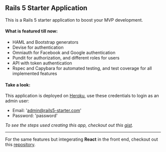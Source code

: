 ## Rails 5 Starter Application

This is a Rails 5 starter application to boost your MVP development.

#### What is featured till now:

* HAML and Bootstrap generators
* Devise for authentication
* Omniauth for Facebook and Google authentication
* Pundit for authorization, and different roles for users
* API with token authentication
* Rspec and Capybara for automated testing, and test coverage for all implemented features

#### Take a look:

This application is deployed on [Heroku](https://rails5-starter.herokuapp.com), use these credentials to login as an admin user:
* Email: 'admin@rails5-starter.com'
* Password: 'password'

_To see the steps used creating this app, checkout out this [gist](https://gist.github.com/MohamedBrary/12465abb009d5dbeadeb8cde9adb30b5)._

***

For the same features but integerating **React** in the front end, checkout out this [repository](https://github.com/MohamedBrary/rails_starter_react).
